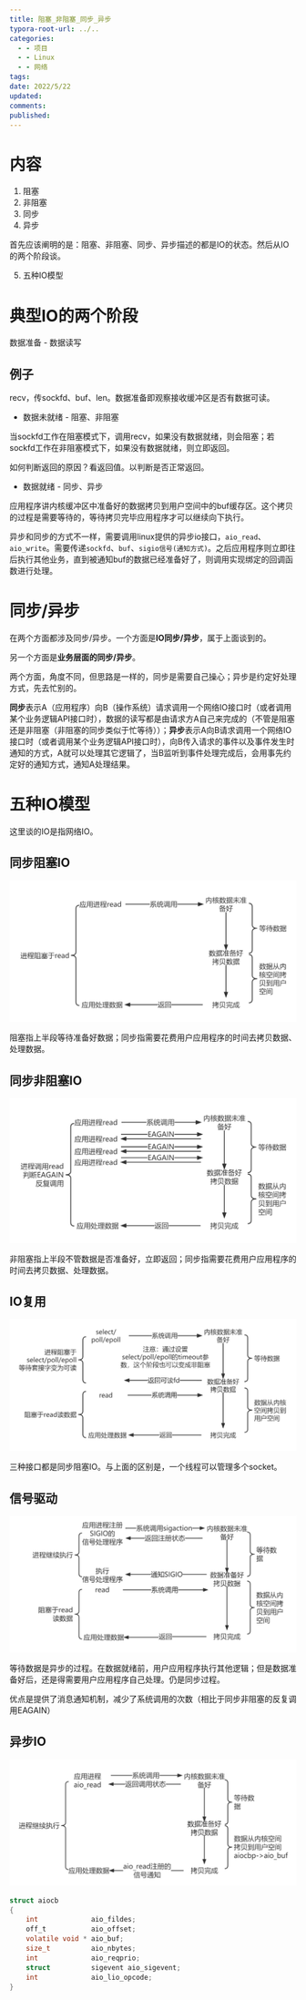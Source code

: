 ```yaml
---
title: 阻塞_非阻塞_同步_异步
typora-root-url: ../..
categories:
  - - 项目
  - - Linux
  - - 网络
tags: 
date: 2022/5/22
updated: 
comments: 
published:
---
```


# 内容

1. 阻塞
1. 非阻塞
1. 同步
1. 异步

首先应该阐明的是：阻塞、非阻塞、同步、异步描述的都是IO的状态。然后从IO的两个阶段谈。

5. 五种IO模型

# 典型IO的两个阶段

数据准备 - 数据读写

## 例子

recv，传sockfd、buf、len。数据准备即观察接收缓冲区是否有数据可读。

* 数据未就绪 - 阻塞、非阻塞

当sockfd工作在阻塞模式下，调用recv，如果没有数据就绪，则会阻塞；若sockfd工作在非阻塞模式下，如果没有数据就绪，则立即返回。

如何判断返回的原因？看返回值。以判断是否正常返回。

* 数据就绪 - 同步、异步

应用程序讲内核缓冲区中准备好的数据拷贝到用户空间中的buf缓存区。这个拷贝的过程是需要等待的，等待拷贝完毕应用程序才可以继续向下执行。

异步和同步的方式不一样，需要调用linux提供的异步io接口，`aio_read`、`aio_write`。需要传递`sockfd`、`buf`、`sigio信号(通知方式)`。之后应用程序则立即往后执行其他业务，直到被通知buf的数据已经准备好了，则调用实现绑定的回调函数进行处理。

# 同步/异步

在两个方面都涉及同步/异步。一个方面是**IO同步/异步**，属于上面谈到的。

另一个方面是**业务层面的同步/异步**。

两个方面，角度不同，但思路是一样的，同步是需要自己操心；异步是约定好处理方式，先去忙别的。

**同步**表示A（应用程序）向B（操作系统）请求调用一个网络IO接口时（或者调用某个业务逻辑API接口时），数据的读写都是由请求方A自己来完成的（不管是阻塞还是非阻塞（非阻塞的同步类似于忙等待））；**异步**表示A向B请求调用一个网络IO接口时（或者调用某个业务逻辑API接口时），向B传入请求的事件以及事件发生时通知的方式，A就可以处理其它逻辑了，当B监听到事件处理完成后，会用事先约定好的通知方式，通知A处理结果。

# 五种IO模型

这里谈的IO是指网络IO。

## 同步阻塞IO

![image-20220522194427303](../../images/阻塞_非阻塞_同步_异步/image-20220522194427303.png)

阻塞指上半段等待准备好数据；同步指需要花费用户应用程序的时间去拷贝数据、处理数据。

## 同步非阻塞IO

![image-20220522194949186](../../images/阻塞_非阻塞_同步_异步/image-20220522194949186.png)

非阻塞指上半段不管数据是否准备好，立即返回；同步指需要花费用户应用程序的时间去拷贝数据、处理数据。

## IO复用

![image-20220522200137240](../../images/阻塞_非阻塞_同步_异步/image-20220522200137240.png)

三种接口都是同步阻塞IO。与上面的区别是，一个线程可以管理多个socket。

## 信号驱动

![image-20220522201543844](../../images/阻塞_非阻塞_同步_异步/image-20220522201543844.png)

等待数据是异步的过程。在数据就绪前，用户应用程序执行其他逻辑；但是数据准备好后，还是得需要用户应用程序自己处理。仍是同步过程。

优点是提供了消息通知机制，减少了系统调用的次数（相比于同步非阻塞的反复调用EAGAIN）

## 异步IO

![image-20220522202459276](../../images/阻塞_非阻塞_同步_异步/image-20220522202459276.png)

```c
struct aiocb
{
    int 			aio_fildes;
    off_t 			aio_offset;
    volatile void *	aio_buf;
    size_t 			aio_nbytes;
    int 			aio_reqprio;
    struct 			sigevent aio_sigevent;
    int				aio_lio_opcode;
}
```


